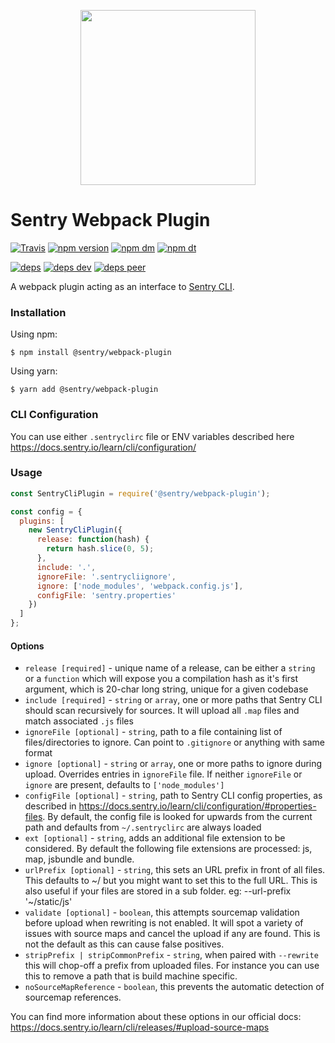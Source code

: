 <p align="center">
    <a href="https://sentry.io" target="_blank" align="center">
        <img src="https://sentry-brand.storage.googleapis.com/sentry-logo-black.png" width="280">
    </a>
<br/>
    <h1>Sentry Webpack Plugin</h1>
</p>

[![Travis](https://img.shields.io/travis/getsentry/sentry-webpack-plugin.svg?maxAge=2592000)](https://travis-ci.org/getsentry/sentry-webpack-plugin)
[![npm version](https://img.shields.io/npm/v/@sentry/webpack-plugin.svg)](https://www.npmjs.com/package/@sentry/webpack-plugin)
[![npm dm](https://img.shields.io/npm/dm/@sentry/webpack-plugin.svg)](https://www.npmjs.com/package/@sentry/webpack-plugin)
[![npm dt](https://img.shields.io/npm/dt/@sentry/webpack-plugin.svg)](https://www.npmjs.com/package/@sentry/webpack-plugin)

[![deps](https://david-dm.org/getsentry/sentry-webpack-plugin/status.svg)](https://david-dm.org/getsentry/sentry-webpack-plugin?view=list)
[![deps dev](https://david-dm.org/getsentry/sentry-webpack-plugin/dev-status.svg)](https://david-dm.org/getsentry/sentry-webpack-plugin?type=dev&view=list)
[![deps peer](https://david-dm.org/getsentry/sentry-webpack-plugin/peer-status.svg)](https://david-dm.org/getsentry/sentry-webpack-plugin?type=peer&view=list)

A webpack plugin acting as an interface to [Sentry CLI](https://docs.sentry.io/learn/cli/).

### Installation

Using npm:

```
$ npm install @sentry/webpack-plugin
```

Using yarn:

```
$ yarn add @sentry/webpack-plugin
```

### CLI Configuration

You can use either `.sentryclirc` file or ENV variables described here https://docs.sentry.io/learn/cli/configuration/

### Usage

```js
const SentryCliPlugin = require('@sentry/webpack-plugin');

const config = {
  plugins: [
    new SentryCliPlugin({
      release: function(hash) {
        return hash.slice(0, 5);
      },
      include: '.',
      ignoreFile: '.sentrycliignore',
      ignore: ['node_modules', 'webpack.config.js'],
      configFile: 'sentry.properties'
    })
  ]
};
```

#### Options

* `release [required]` - unique name of a release, can be either a `string` or a `function` which will expose you a compilation hash as it's first argument, which is 20-char long string, unique for a given codebase
* `include [required]` - `string` or `array`, one or more paths that Sentry CLI should scan recursively for sources. It will upload all `.map` files and match associated `.js` files
* `ignoreFile [optional]` - `string`, path to a file containing list of files/directories to ignore. Can point to `.gitignore` or anything with same format
* `ignore [optional]` - `string` or `array`, one or more paths to ignore during upload. Overrides entries in `ignoreFile` file. If neither `ignoreFile` or `ignore` are present, defaults to `['node_modules']`
* `configFile [optional]` - `string`, path to Sentry CLI config properties, as described in https://docs.sentry.io/learn/cli/configuration/#properties-files. By default, the config file is looked for upwards from the current path and defaults from `~/.sentryclirc` are always loaded
* `ext [optional]` - `string`, adds an additional file extension to be considered. By default the following file extensions are processed: js, map, jsbundle and bundle.
* `urlPrefix [optional]` - `string`, this sets an URL prefix in front of all files. This defaults to ~/ but you might want to set this to the full URL. This is also useful if your files are stored in a sub folder. eg: --url-prefix '~/static/js'
* `validate [optional]` - `boolean`, this attempts sourcemap validation before upload when rewriting is not enabled. It will spot a variety of issues with source maps and cancel the upload if any are found. This is not the default as this can cause false positives.
* `stripPrefix | stripCommonPrefix` - `string`, when paired with `--rewrite` this will chop-off a prefix from uploaded files. For instance you can use this to remove a path that is build machine specific.
* `noSourceMapReference` - `boolean`, this prevents the automatic detection of sourcemap references.

You can find more information about these options in our official docs: https://docs.sentry.io/learn/cli/releases/#upload-source-maps

